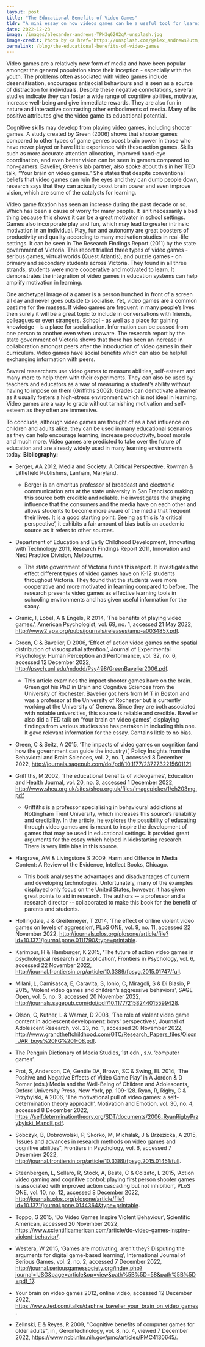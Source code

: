 ```yaml
---
layout: post
title: "The Educational Benefits of Video Games"
tldr: "A mini essay on how videos games can be a useful tool for learning."
date: 2022-12-23
image: /images/alexander-andrews-TPH3q6202qA-unsplash.jpg
image-credit: Photo by <a href="https://unsplash.com/@alex_andrews?utm_source=unsplash&utm_medium=referral&utm_content=creditCopyText">Alexander Andrews</a> on <a href="https://unsplash.com/s/photos/video-games?utm_source=unsplash&utm_medium=referral&utm_content=creditCopyText">Unsplash</a>
permalink: /blog/the-educational-benefits-of-video-games
---
```


Video games are a relatively new form of media and have been popular amongst the general population since their inception - especially with the youth. The problems often associated with video games include desensitisation, encourages antisocial behaviours and is seen as a source of distraction for individuals. Despite these negative connotations, several studies indicate they can foster a wide range of cognitive abilities, motivate, increase well-being and give immediate rewards. They are also fun in nature and interactive contrasting other embodiments of media. Many of its positive attributes give the video game its educational potential.

Cognitive skills may develop from playing video games, including shooter games. A study created by Green (2006) shows that shooter games compared to other types of game genres boost brain power in those who have never played or have little experience with these action games. Skills such as more accurate attention allocation, improved hand-eye coordination, and even better vision can be seen in gamers compared to non-gamers. Bavelier, Green’s lab partner, also spoke about this in her TED talk, “Your brain on video games.” She states that despite conventional beliefs that video games can ruin the eyes and they can dumb people down, research says that they can actually boost brain power and even improve vision, which are some of the catalysts for learning.

Video game fixation has seen an increase during the past decade or so. Which has been a cause of worry for many people. It isn’t necessarily a bad thing because this shows it can be a great motivator in school settings. Games also incorporate play and fun, which may lead to greater intrinsic motivation in an individual. Play, fun and autonomy are great boosters of productivity and quality according to many motivation studies in real-life settings. It can be seen in The Research Findings Report (2011) by the state government of Victoria. This report trialled three types of video games - serious games, virtual worlds (Quest Atlantis), and puzzle games - on primary and secondary students across Victoria. They found in all three strands, students were more cooperative and motivated to learn. It demonstrates the integration of video games in education systems can help amplify motivation in learning.

One archetypal image of a gamer is a person hunched in front of a screen all day and never goes outside to socialise. Yet, video games are a common pastime for the masses. If video games are frequent in many people’s lives then surely it will be a great topic to include in conversations with friends, colleagues or even strangers. School - as well as a place for gaining knowledge - is a place for socialisation. Information can be passed from one person to another even when unaware. The research report by the state government of Victoria shows that there has been an increase in collaboration amongst peers after the introduction of video games in their curriculum. Video games have social benefits which can also be helpful exchanging information with peers.

Several researchers use video games to measure abilities, self-esteem and many more to help them with their experiments. They can also be used by teachers and educators as a way of measuring a student’s ability without having to impose on them (Griffiths 2002). Grades can demotivate a learner as it usually fosters a high-stress environment which is not ideal in learning. Video games are a way to grade without tarnishing motivation and self-esteem as they often are immersive.

To conclude, although video games are thought of as a bad influence on children and adults alike, they can be used in many educational scenarios as they can help encourage learning, increase productivity, boost morale and much more. Video games are predicted to take over the future of education and are already widely used in many learning environments today.
**Bibliography:**

- Berger, AA 2012, Media and Society: A Critical Perspective, Rowman & Littlefield Publishers, Lanham, Maryland.

    - Berger is an emeritus professor of broadcast and electronic communication arts at the state university in San Francisco making this source both credible and reliable. He investigates the shaping influence that the consumers and the media have on each other and allows students to become more aware of the media that frequent their lives. It is a good starting point. Seeing as this is ‘a critical perspective’, it exhibits a fair amount of bias but is an academic source as it refers to other sources.

- Department of Education and Early Childhood Development, Innovating with Technology 2011, Research Findings Report 2011, Innovation and Next Practice Division, Melbourne.

    - The state government of Victoria funds this report. It investigates the effect different types of video games have on K-12 students throughout Victoria. They found that the students were more cooperative and more motivated in learning compared to before. The research presents video games as effective learning tools in schooling environments and has given useful information for the essay. 

- Granic, I, Lobel, A & Engels, R 2014, ‘The benefits of playing video games.’, American Psychologist, vol. 69, no. 1, accessed 21 May 2022, <http://www2.apa.org/pubs/journals/releases/amp-a0034857.pdf>.

- Green, C & Bavelier, D 2006, ‘Effect of action video games on the spatial distribution of visuospatial attention.’, Journal of Experimental Psychology: Human Perception and Performance, vol. 32, no. 6, accessed 12 December 2022, <http://psych.unl.edu/mdodd/Psy498/GreenBavelier2006.pdf>.

    - This article examines the impact shooter games have on the brain. Green got his PhD in Brain and Cognitive Sciences from the University of Rochester. Bavelier got hers from MIT in Boston and was a professor at the University of Rochester but is currently working at the University of Geneva. Since they are both associated with notable universities, this source is reliable and credible. Bavelier also did a TED talk on ‘Your brain on video games’, displaying findings from various studies she has partaken in including this one. It gave relevant information for the essay. Contains little to no bias.

- Green, C & Seitz, A 2015, ‘The impacts of video games on cognition (and how the government can guide the industry)’, Policy Insights from the Behavioral and Brain Sciences, vol. 2, no. 1, accessed 8 December 2022, <http://journals.sagepub.com/doi/pdf/10.1177/2372732215601121>.

- Griffiths, M 2002, ‘The educational benefits of videogames’, Education and Health Journal, vol. 20, no. 3, accessed 1 December 2022, <http://www.sheu.org.uk/sites/sheu.org.uk/files/imagepicker/1/eh203mg.pdf>

    - Griffiths is a professor specialising in behavioural addictions at Nottingham Trent University, which increases this source’s reliability and credibility. In the article, he explores the possibility of educating through video games and is meant to inspire the development of games that may be used in educational settings. It provided great arguments for the essay which helped in kickstarting research. There is very little bias in this source.

- Hargrave, AM & Livingstone S 2009, Harm and Offence in Media Content: A Review of the Evidence, Intellect Books, Chicago.

    - This book analyses the advantages and disadvantages of current and developing technologies. Unfortunately, many of the examples displayed only focus on the United States, however, it has given great points to aid in research. The authors -- a professor and a research director -- collaborated to make this book for the benefit of parents and students.

- Hollingdale, J & Greitemeyer, T 2014, ‘The effect of online violent video games on levels of aggression’, PLoS ONE, vol. 9, no. 11, accessed 22 November 2022, <http://journals.plos.org/plosone/article/file?id=10.1371/journal.pone.0111790&type=printable>.

- Karimpur, H & Hamburger, K 2015, ‘The future of action video games in psychological research and application’, Frontiers in Psychology, vol. 6, accessed 22 November 2022, <http://journal.frontiersin.org/article/10.3389/fpsyg.2015.01747/full>.

- Milani, L, Camisasca, E, Caravita, S, Ionio, C, Miragoli, S & Di Blasio, P 2015, ‘Violent video games and children’s aggressive behaviors’, SAGE Open, vol. 5, no. 3, accessed 20 November 2022, <http://journals.sagepub.com/doi/pdf/10.1177/2158244015599428>.

- Olson, C, Kutner, L & Warner, D 2008, ‘The role of violent video game content in adolescent development: boys' perspectives’, Journal of Adolescent Research, vol. 23, no. 1, accessed 20 November 2022, <http://www.grandtheftchildhood.com/GTC/Research_Papers_files/Olson_JAR_boys%20FG%201-08.pdf>.

- The Penguin Dictionary of Media Studies, 1st edn., s.v. ‘computer games’.

- Prot, S, Anderson, CA, Gentile DA, Brown, SC & Swing, EL 2014, ‘The Positive and Negative Effects of Video Game Play’ in A Jordon & D Romer (eds.) Media and the Well-Being of Children and Adolescents, Oxford University Press, New York, pp. 109-128.
Ryan, R, Rigby, C & Przybylski, A 2006, ‘The motivational pull of video games: a self-determination theory approach’, Motivation and Emotion, vol. 30, no. 4, accessed 8 December 2022, <https://selfdeterminationtheory.org/SDT/documents/2006_RyanRigbyPrzybylski_MandE.pdf>.

- Sobczyk, B, Dobrowolski, P, Skorko, M, Michalak, J & Brzezicka, A 2015, ‘Issues and advances in research methods on video games and cognitive abilities", Frontiers in Psychology, vol. 6, accessed 7 December 2022, <http://journal.frontiersin.org/article/10.3389/fpsyg.2015.01451/full>.

- Steenbergen, L, Sellaro, R, Stock, A, Beste, C & Colzato, L 2015, ‘Action video gaming and cognitive control: playing first person shooter games is associated with improved action cascading but not inhibition’, PLoS ONE, vol. 10, no. 12, accessed 8 December 2022, <http://journals.plos.org/plosone/article/file?id=10.1371/journal.pone.0144364&type=printable>.

- Toppo, G 2015, ‘Do Video Games Inspire Violent Behaviour’, Scientific American, accessed 20 November 2022, <https://www.scientificamerican.com/article/do-video-games-inspire-violent-behavior/>.

- Westera, W 2015, ‘Games are motivating, aren’t they? Disputing the arguments for digital game-based learning’, International Journal of Serious Games, vol. 2, no. 2, accessed 7 December 2022, <http://journal.seriousgamessociety.org/index.php?journal=IJSG&page=article&op=view&path%5B%5D=58&path%5B%5D=pdf_17>.

- Your brain on video games 2012, online video, accessed 12 December 2022, <https://www.ted.com/talks/daphne_bavelier_your_brain_on_video_games>.

- Zelinski, E & Reyes, R 2009, "Cognitive benefits of computer games for older adults", in , Gerontechnology, vol. 8, no. 4, viewed 7 December 2022, <https://www.ncbi.nlm.nih.gov/pmc/articles/PMC4130645/>.

